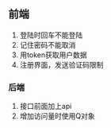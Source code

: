 ## 前端

1. 登陆时回车不能登陆
2. 记住密码不能取消
3. 用token获取用户数据
4. 注册界面，发送验证码限制

### 后端

1. 接口前面加上api
2. 增加访问量时使用Q对象